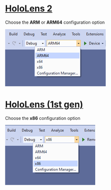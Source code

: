 # [HoloLens 2](#tab/hl2)

Choose the **ARM** or **ARM64** configuration option

![ARM64 build configuration in Visual Studio](../images/arm64setting.png)

# [HoloLens (1st gen)](#tab/hl)

Choose the **x86** configuration option

![x86 build configuration in Visual Studio](../images/x86setting.png)